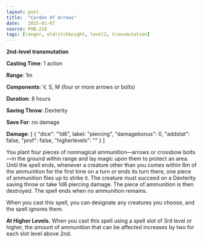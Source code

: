 ```yaml
---
layout: post
title:  "Cordon Of Arrows"
date:   2015-01-07
source: PHB.228
tags: [ranger, eldritchknight, level2, transmutation]
---
```


**2nd-level transmutation**

**Casting Time**: 1 action

**Range**: 1m

**Components**: V, S, M (four or more arrows or bolts)

**Duration**: 8 hours

**Saving Throw**: Dexterity

**Save For**: no damage

**Damage**: [ { "dice": "1d6", label: "piercing", "damagebonus": 0, "addstat": false, "prof": false, "higherlevels": "" } ]

You plant four pieces of nonmagical ammunition—arrows or crossbow bolts—in the ground within range and lay magic upon them to protect an area. Until the spell ends, whenever a creature other than you comes within 6m of the ammunition for the first time on a turn or ends its turn there, one piece of ammunition flies up to strike it. The creature must succeed on a Dexterity saving throw or take 1d6 piercing damage. The piece of ammunition is then destroyed. The spell ends when no ammunition remains.

When you cast this spell, you can designate any creatures you choose, and the spell ignores them.

**At Higher Levels.** When you cast this spell using a spell slot of 3rd level or higher, the amount of ammunition that can be affected increases by two for each slot level above 2nd.
